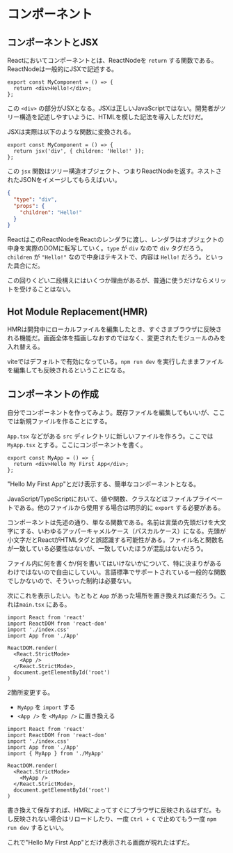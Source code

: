 # コンポーネント

## コンポーネントとJSX

Reactにおいてコンポーネントとは、ReactNodeを `return` する関数である。ReactNodeは一般的にJSXで記述する。

```tsx
export const MyComponent = () => {
  return <div>Hello!</div>;
};
```

この `<div>` の部分がJSXとなる。JSXは正しいJavaScriptではない。開発者がツリー構造を記述しやすいように、HTMLを模した記法を導入しただけだ。

JSXは実際は以下のような関数に変換される。

```tsx
export const MyComponent = () => {
  return jsx('div', { children: 'Hello!' });
};
```

この `jsx` 関数はツリー構造オブジェクト、つまりReactNodeを返す。ネストされたJSONをイメージしてもらえばいい。

```json
{
  "type": "div",
  "props": {
    "children": "Hello!"
  }
}
```

ReactはこのReactNodeをReactのレンダラに渡し、レンダラはオブジェクトの中身を実際のDOMに転写していく。`type` が `div` なので `div` タグだろう。`children` が `"Hello!"` なので中身はテキストで、内容は `Hello!` だろう。といった具合にだ。

この回りくどい二段構えにはいくつか理由があるが、普通に使うだけならメリットを受けることはない。

## Hot Module Replacement(HMR)

HMRは開発中にローカルファイルを編集したとき、すぐさまブラウザに反映される機能だ。画面全体を描画しなおすのではなく、変更されたモジュールのみを入れ替える。

viteではデフォルトで有効になっている。`npm run dev` を実行したままファイルを編集しても反映されるということになる。

## コンポーネントの作成

自分でコンポーネントを作ってみよう。既存ファイルを編集してもいいが、ここでは新規ファイルを作ることにする。

`App.tsx` などがある `src` ディレクトリに新しいファイルを作ろう。ここでは `MyApp.tsx` とする。ここにコンポーネントを書く。

```tsx
export const MyApp = () => {
  return <div>Hello My First App</div>;
};
```

"Hello My First App"とだけ表示する、簡単なコンポーネントとなる。

JavaScript/TypeScriptにおいて、値や関数、クラスなどはファイルプライベートである。他のファイルから使用する場合は明示的に `export` する必要がある。

コンポーネントは先述の通り、単なる関数である。名前は言葉の先頭だけを大文字にする、いわゆるアッパーキャメルケース（パスカルケース）になる。先頭が小文字だとReactがHTMLタグと誤認識する可能性がある。ファイル名と関数名が一致している必要性はないが、一致していたほうが混乱はないだろう。

ファイル内に何を書くか/何を書いてはいけないかについて、特に決まりがあるわけではないので自由にしていい。言語標準でサポートされている一般的な関数でしかないので、そういった制約は必要ない。

次にこれを表示したい。もともと `App` があった場所を置き換えれば楽だろう。これは`main.tsx` にある。

```tsx
import React from 'react'
import ReactDOM from 'react-dom'
import './index.css'
import App from './App'

ReactDOM.render(
  <React.StrictMode>
    <App />
  </React.StrictMode>,
  document.getElementById('root')
)
```

2箇所変更する。

- `MyApp` を `import` する
- `<App />` を `<MyApp />` に置き換える

```tsx
import React from 'react'
import ReactDOM from 'react-dom'
import './index.css'
import App from './App'
import { MyApp } from './MyApp'

ReactDOM.render(
  <React.StrictMode>
    <MyApp />
  </React.StrictMode>,
  document.getElementById('root')
)
```

書き換えて保存すれば、HMRによってすぐにブラウザに反映されるはずだ。もし反映されない場合はリロードしたり、一度 `Ctrl + C` で止めてもう一度 `npm run dev` するといい。

これで"Hello My First App"とだけ表示される画面が現れたはずだ。